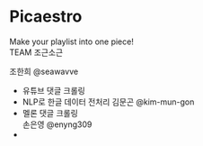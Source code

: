 # Picaestro  
Make your playlist into one piece!  
TEAM 조근소근  
  
조한희 @seawavve  
 + 유튜브 댓글 크롤링  
 + NLP로 한글 데이터 전처리
김문곤 @kim-mun-gon
 + 멜론 댓글 크롤링  
손은영 @enyng309
 + 


